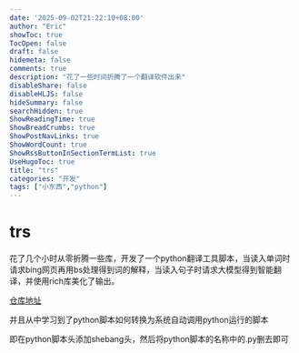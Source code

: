 ```yaml
---
date: '2025-09-02T21:22:10+08:00'
author: "Eric"
showToc: true
TocOpen: false
draft: false
hidemeta: false
comments: true
description: "花了一些时间折腾了一个翻译软件出来"
disableShare: false
disableHLJS: false
hideSummary: false
searchHidden: true
ShowReadingTime: true
ShowBreadCrumbs: true
ShowPostNavLinks: true
ShowWordCount: true
ShowRssButtonInSectionTermList: true
UseHugoToc: true
title: "trs"
categories: "开发"
tags: ["小东西","python"]
---
```


# trs

花了几个小时从零折腾一些库，开发了一个python翻译工具脚本，当读入单词时请求bing网页再用bs处理得到词的解释，当读入句子时请求大模型得到智能翻译，并使用rich库美化了输出。

[仓库地址](https://github.com/2667783575/trs)

并且从中学习到了python脚本如何转换为系统自动调用python运行的脚本

即在python脚本头添加shebang头，然后将python脚本的名称中的.py删去即可

